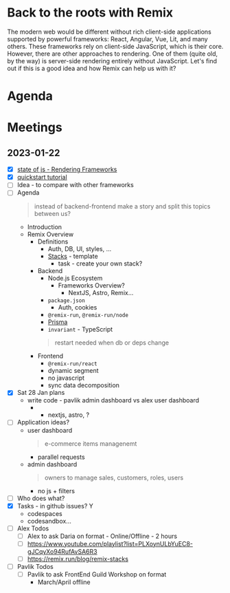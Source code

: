 # Back to the roots with Remix

The modern web would be different without rich client-side applications supported by powerful frameworks: React, Angular, Vue, Lit, and many others. These frameworks rely on client-side JavaScript, which is their core. However, there are other approaches to rendering. One of them (quite old, by the way) is server-side rendering entirely without JavaScript.
Let's find out if this is a good idea and how Remix can help us with it?

# Agenda

# Meetings

## 2023-01-22

- [x] [state of js - Rendering Frameworks](https://2022.stateofjs.com/en-US/libraries/rendering-frameworks/)
- [x] [quickstart tutorial](https://remix.run/docs/en/v1/tutorials/blog)
- [ ] Idea - to compare with other frameworks
- [ ] Agenda
  > instead of backend-frontend make a story and split this topics between us?
  - Introduction
  - Remix Overview
    - Definitions
      - Auth, DB, UI, styles, ...
      - [Stacks](https://remix.run/docs/en/v1/pages/stacks) - template
        - task - create your own stack?
    - Backend
      - Node.js Ecosystem
        - Frameworks Overview?
          - NextJS, Astro, Remix...
      - `package.json`
        - Auth, cookies
      - `@remix-run`, `@remix-run/node`
      - [Prisma](https://prisma.io/)
      - `invariant` - TypeScript
      > restart needed when db or deps change
    - Frontend
      - `@remix-run/react`
      - dynamic segment
      - no javascript
      - sync data decomposition
- [x] Sat 28 Jan plans
  - write code - pavlik admin dashboard vs alex user dashboard
    - + nextjs, astro, ?
- [ ] Application ideas?
  - user dashboard
    > e-commerce items managenemt
    - parallel requests
  - admin dashboard
    > owners to manage sales, customers, roles, users
    - no js + filters
- [ ] Who does what?
- [x] Tasks - in github issues? Y
  - codespaces
  - codesandbox...
- [ ] Alex Todos
  - [ ] Alex to ask Daria on format - Online/Offline - 2 hours
  - [ ] https://www.youtube.com/playlist?list=PLXoynULbYuEC8-gJCqyXo94RufAvSA6R3
  - [ ] https://remix.run/blog/remix-stacks
- [ ] Pavlik Todos
  - [ ] Pavlik to ask FrontEnd Guild Workshop on format
    - March/April offline